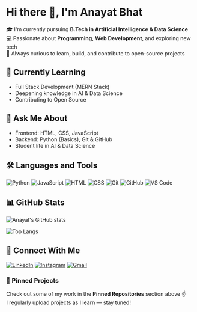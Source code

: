 # Hi there 👋, I'm Anayat Bhat

🎓 I'm currently pursuing **B.Tech in Artificial Intelligence & Data Science**  
💻 Passionate about **Programming**, **Web Development**, and exploring new tech  
🚀 Always curious to learn, build, and contribute to open-source projects



## 🌱 Currently Learning
- Full Stack Development (MERN Stack)
- Deepening knowledge in AI & Data Science
- Contributing to Open Source



## 💬 Ask Me About
- Frontend: HTML, CSS, JavaScript  
- Backend: Python (Basics), Git & GitHub  
- Student life in AI & Data Science



## 🛠️ Languages and Tools
![Python](https://img.shields.io/badge/Python-3776AB?style=for-the-badge&logo=python&logoColor=white)
![JavaScript](https://img.shields.io/badge/JavaScript-F7DF1E?style=for-the-badge&logo=javascript&logoColor=black)
![HTML](https://img.shields.io/badge/HTML5-E34F26?style=for-the-badge&logo=html5&logoColor=white)
![CSS](https://img.shields.io/badge/CSS3-1572B6?style=for-the-badge&logo=css3&logoColor=white)
![Git](https://img.shields.io/badge/Git-F05032?style=for-the-badge&logo=git&logoColor=white)
![GitHub](https://img.shields.io/badge/GitHub-100000?style=for-the-badge&logo=github&logoColor=white)
![VS Code](https://img.shields.io/badge/VSCode-007ACC?style=for-the-badge&logo=visual-studio-code&logoColor=white)



## 📊 GitHub Stats
![Anayat's GitHub stats](https://github-readme-stats.vercel.app/api?username=inayatbhat&show_icons=true&theme=radical)

![Top Langs](https://github-readme-stats.vercel.app/api/top-langs/?username=inayatbhat&layout=compact&theme=tokyonight)



## 🔗 Connect With Me
[![LinkedIn](https://img.shields.io/badge/LinkedIn-0077B5?style=for-the-badge&logo=linkedin&logoColor=white)](https://www.linkedin.com/in/anayat-bhat-221aaa337)
[![Instagram](https://img.shields.io/badge/Instagram-E4405F?style=for-the-badge&logo=instagram&logoColor=white)](https://www.instagram.com/inayat_.bhat_/?utm_source=ig_web_button_share_sheet)
[![Gmail](https://img.shields.io/badge/Gmail-D14836?style=for-the-badge&logo=gmail&logoColor=white)](mailto:anayatbhat129@gmail.com)



### 📌 Pinned Projects
Check out some of my work in the **Pinned Repositories** section above ☝️  
I regularly upload projects as I learn — stay tuned!


 

